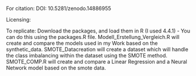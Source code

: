 For citation:
DOI: 10.5281/zenodo.14886955

Licensing:


To replicate:
Download the packages, and load them in R (I used 4.4.1) - You can do this using the packages.R file.
Modell_Erstellung_Vergleich.R will create and compare the models used in my Work based on the synthetic_data.
SMOTE_Datacreation will create a dataset which will handle the class imbalancing within the dataset using the SMOTE method.
SMOTE_COMP.R will create and compare a Linear Regression and a Neural Network model based on the smote data.

